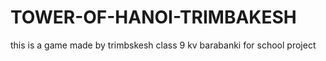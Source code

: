 # TOWER-OF-HANOI-TRIMBAKESH
this is a game made by trimbskesh class 9 kv barabanki for school project

